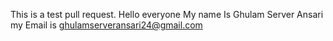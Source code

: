 This is a test pull request.
Hello everyone
My name Is Ghulam Server Ansari
my Email is ghulamserveransari24@gmail.com
